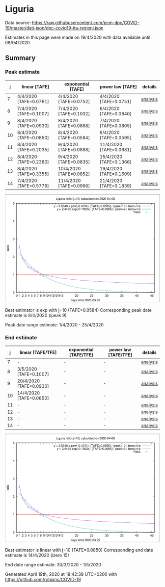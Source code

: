 # Liguria


Data source: https://raw.githubusercontent.com/pcm-dpc/COVID-19/master/dati-json/dpc-covid19-ita-regioni.json

Estimates in this page were made on 19/4/2020 with data available until 08/04/2020.


## Summary 

### Peak estimate 
|j|linear [TAFE]|exponential [TAFE]|power law [TAFE]|details|
|---|----|-----------|---------|-------|
|7|4/4/2020 [TAFE=0.0761]|4/4/2020 [TAFE=0.0752]|4/4/2020 [TAFE=0.0751]|[analysis](COVID-19_liguria_j7_2020-04-08.md)|
|8|7/4/2020 [TAFE=0.1007]|7/4/2020 [TAFE=0.1002]|6/4/2020 [TAFE=0.0840]|[analysis](COVID-19_liguria_j8_2020-04-08.md)|
|9|8/4/2020 [TAFE=0.0930]|8/4/2020 [TAFE=0.0868]|7/4/2020 [TAFE=0.0805]|[analysis](COVID-19_liguria_j9_2020-04-08.md)|
|10|8/4/2020 [TAFE=0.0850]|8/4/2020 [TAFE=0.0584]|9/4/2020 [TAFE=0.0595]|[analysis](COVID-19_liguria_j10_2020-04-08.md)|
|11|8/4/2020 [TAFE=0.2035]|9/4/2020 [TAFE=0.0888]|11/4/2020 [TAFE=0.0681]|[analysis](COVID-19_liguria_j11_2020-04-08.md)|
|12|8/4/2020 [TAFE=0.2380]|9/4/2020 [TAFE=0.0835]|15/4/2020 [TAFE=0.1366]|[analysis](COVID-19_liguria_j12_2020-04-08.md)|
|13|8/4/2020 [TAFE=0.3355]|10/4/2020 [TAFE=0.0852]|19/4/2020 [TAFE=0.1609]|[analysis](COVID-19_liguria_j13_2020-04-08.md)|
|14|7/4/2020 [TAFE=0.5779]|11/4/2020 [TAFE=0.0966]|21/4/2020 [TAFE=0.1839]|[analysis](COVID-19_liguria_j14_2020-04-08.md)|

![best peak estimate](COVID-19_liguria_j10_2020-04-08.png)

Best estimator is exp with j=10 (TAFE=0.0584)
Corresponding peak date estimate is 8/4/2020 (ipeak 9)


Peak date range estimate: 1/4/2020 - 25/4/2020

### End estimate 
|j|linear [TAFE/TFE]|exponential [TAFE/TFE]|power law [TAFE/TFE]|details|
|---|----|-----------|---------|-------|
|7|-|-|-|[analysis](COVID-19_liguria_j7_2020-04-08.md)|
|8|3/5/2020 [TAFE=0.1007]|-|-|[analysis](COVID-19_liguria_j8_2020-04-08.md)|
|9|20/4/2020 [TAFE=0.0930]|-|-|[analysis](COVID-19_liguria_j9_2020-04-08.md)|
|10|14/4/2020 [TAFE=0.0850]|-|-|[analysis](COVID-19_liguria_j10_2020-04-08.md)|
|11|-|-|-|[analysis](COVID-19_liguria_j11_2020-04-08.md)|
|12|-|-|-|[analysis](COVID-19_liguria_j12_2020-04-08.md)|
|13|-|-|-|[analysis](COVID-19_liguria_j13_2020-04-08.md)|
|14|-|-|-|[analysis](COVID-19_liguria_j14_2020-04-08.md)|

![best zero estimate](COVID-19_liguria_j10_2020-04-08.png)

Best estimator is linear with j=10 (TAFE=0.0850)
Corresponding end date estimate is 14/4/2020 (izero 15)


End date range estimate: 30/3/2020 - 1/5/2020

Generated April 19th, 2020 at 18:42:39 UTC+0200 with https://github.com/robianc/COVID-19
